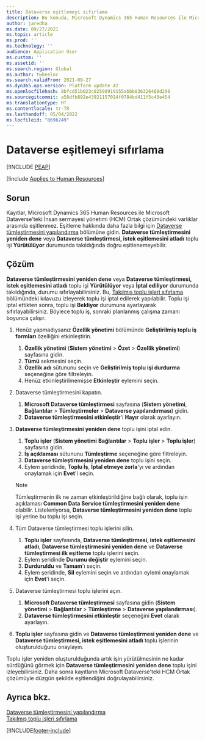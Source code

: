 ```yaml
---
title: Dataverse eşitlemeyi sıfırlama
description: Bu konuda, Microsoft Dynamics 365 Human Resources ile Microsoft Dataverse'teki İnsan sermayesi yönetimi (HCM) Ortak çözümü arasında doğru şekilde eşitlenmeyen kayıtlarda nasıl sorun giderileceği açıklanmaktadır.
author: jaredha
ms.date: 09/27/2021
ms.topic: article
ms.prod: ''
ms.technology: ''
audience: Application User
ms.custom: ''
ms.assetid: ''
ms.search.region: Global
ms.author: twheeloc
ms.search.validFrom: 2021-09-27
ms.dyn365.ops.version: Platform update 42
ms.openlocfilehash: 8bfcd51b023c02590919155abbb836326408d298
ms.sourcegitcommit: a58dfb892e43921157014f0784bd411f5c40e454
ms.translationtype: HT
ms.contentlocale: tr-TR
ms.lasthandoff: 05/04/2022
ms.locfileid: "8696249"
---
```

# <a name="reset-dataverse-synchronization"></a>Dataverse eşitlemeyi sıfırlama


[!INCLUDE [PEAP](../includes/peap-2.md)]

[!include [Applies to Human Resources](../includes/applies-to-hr.md)]

## <a name="issue"></a>Sorun

Kayıtlar, Microsoft Dynamics 365 Human Resources ile Microsoft Dataverse'teki İnsan sermayesi yönetimi (HCM) Ortak çözümündeki varlıklar arasında eşitlenmez. Eşitleme hakkında daha fazla bilgi için [Dataverse tümleştirmesini yapılandırma](hr-admin-integration-common-data-service.md) bölümüne gidin. **Dataverse tümleştirmesini yeniden dene** veya **Dataverse tümleştirmesi, istek eşitlemesini atladı** toplu işi **Yürütülüyor** durumunda takıldığında doğru eşitlenemeyebilir.

## <a name="resolution"></a>Çözüm

**Dataverse tümleştirmesini yeniden dene** veya **Dataverse tümleştirmesi, istek eşitlemesini atladı** toplu işi **Yürütülüyor** veya **İptal ediliyor** durumunda takıldığında, durumu sıfırlayabilirsiniz. Bu, [Takılmış toplu işleri sıfırlama](hr-admin-troubleshooting-batch-execution.md) bölümündeki kılavuzu izleyerek toplu işi iptal edilerek yapılabilir. Toplu işi iptal ettikten sonra, toplu işi **Bekliyor** durumuna ayarlayarak sıfırlayabilirsiniz. Böylece toplu iş, sonraki planlanmış çalışma zamanı boyunca çalışır.

1. Henüz yapmadıysanız **Özellik yönetimi** bölümünde **Geliştirilmiş toplu iş formları** özelliğini etkinleştirin.
   1. **Özellik yönetimi** (**Sistem yönetimi** > **Özet** > **Özellik yönetimi**) sayfasına gidin.
   2. **Tümü** sekmesini seçin.
   3. **Özellik adı** sütununu seçin ve **Geliştirilmiş toplu işi durdurma** seçeneğine göre filtreleyin.
   4. Henüz etkinleştirilmemişse **Etkinleştir** eylemini seçin.

2. Dataverse tümleştirmesini kapatın.
   1. **Microsoft Dataverse tümleştirmesi** sayfasına (**Sistem yönetimi**, **Bağlantılar** > **Tümleştirmeler** > **Dataverse yapılandırması**) gidin.
   2. **Dataverse tümleştirmesini etkinleştir**'i **Hayır** olarak ayarlayın.

3. **Dataverse tümleştirmesini yeniden dene** toplu işini iptal edin.
   1. **Toplu işler** (**Sistem yönetimi** **Bağlantılar** > **Toplu işler** > **Toplu işler**) sayfasına gidin.
   2. **İş açıklaması** sütununu **Tümleştirme** seçeneğine göre filtreleyin.
   3. **Dataverse tümleştirmesini yeniden dene** toplu işini seçin.
   4. Eylem şeridinde, **Toplu İş**, **İptal etmeye zorla**'yı ve ardından onaylamak için **Evet**'i seçin.

   > [!NOTE]
   > Tümleştirmenin ilk ne zaman etkinleştirildiğine bağlı olarak, toplu işin açıklaması **Common Data Service tümleştirmesini yeniden dene** olabilir. Listeleniyorsa, **Dataverse tümleştirmesini yeniden dene** toplu işi yerine bu toplu işi seçin.

4. Tüm Dataverse tümleştirmesi toplu işlerini silin.
   1. **Toplu işler** sayfasında, **Dataverse tümleştirmesi, istek eşitlemesini atladı**, **Dataverse tümleştirmesini yeniden dene** ve **Dataverse tümleştirmesi ilk eşitleme** toplu işlerini seçin.
   2. Eylem şeridinde **Durumu değiştir** eylemini seçin. 
   3. **Durduruldu** ve **Tamam**'ı seçin.
   4. Eylem şeridinde, **Sil** eylemini seçin ve ardından eylemi onaylamak için **Evet**'i seçin.

5. Dataverse tümleştirmesi toplu işlerini açın.
   1. **Microsoft Dataverse tümleştirmesi** sayfasına gidin (**Sistem yönetimi** > **Bağlantılar** > **Tümleştirme** > **Dataverse yapılandırması**).
   2. **Dataverse tümleştirmesini etkinleştir** seçeneğini **Evet** olarak ayarlayın.

6. **Toplu işler** sayfasına gidin ve **Dataverse tümleştirmesi yeniden dene** ve **Dataverse tümleştirmesi, istek eşitlemesini atladı** toplu işlerinin oluşturulduğunu onaylayın.

Toplu işler yeniden oluşturulduğunda artık işin yürütülmesinin ne kadar sürdüğünü görmek için **Dataverse tümleştirmesini yeniden dene** toplu işini izleyebilirsiniz. Daha sonra kayıtların Microsoft Dataverse'teki HCM Ortak çözümüyle düzgün şekilde eşitlendiğini doğrulayabilirsiniz.

## <a name="see-also"></a>Ayrıca bkz.

[Dataverse tümleştirmesini yapılandırma](hr-admin-integration-common-data-service.md)<br>
[Takılmış toplu işleri sıfırlama](hr-admin-troubleshooting-batch-execution.md)


[!INCLUDE[footer-include](../includes/footer-banner.md)]
